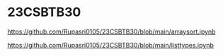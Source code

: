 # 23CSBTB30
https://github.com/Rupasri0105/23CSBTB30/blob/main/arraysort.ipynb

https://github.com/Rupasri0105/23CSBTB30/blob/main/listtypes.ipynb
